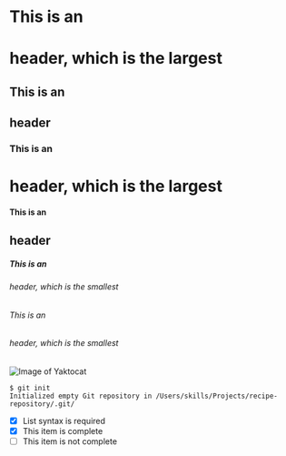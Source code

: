 # This is an <h1> header, which is the largest
## This is an <h2> header
### This is an <h1> header, which is the largest
#### This is an <h2> header
##### This is an <h6> header, which is the smallest
###### This is an <h6> header, which is the smallest
  
  ![Image of Yaktocat](https://octodex.github.com/images/yaktocat.png)
  
  ```
$ git init
Initialized empty Git repository in /Users/skills/Projects/recipe-repository/.git/
```
  
  - [x] List syntax is required
- [x] This item is complete
- [ ] This item is not complete
